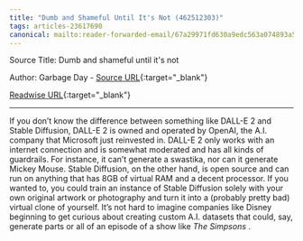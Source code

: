 ```yaml
---
title: "Dumb and Shameful Until It's Not (462512303)"
tags: articles-23617690
canonical: mailto:reader-forwarded-email/67a29971fd630a9edc563a074893a5ad
---
```


Source Title: Dumb and shameful until it's not

Author: Garbage Day - [Source URL](mailto:reader-forwarded-email/67a29971fd630a9edc563a074893a5ad){:target="_blank"}

[Readwise URL](https://readwise.io/open/462512303){:target="_blank"}

---

If you don’t know the difference between something like DALL-E 2 and Stable Diffusion, DALL-E 2 is owned and operated by OpenAI, the A.I. company that Microsoft just reinvested in. DALL-E 2 only works with an internet connection and is somewhat moderated and has all kinds of guardrails. For instance, it can’t generate a swastika, nor can it generate Mickey Mouse. Stable Diffusion, on the other hand, is open source and can run on anything that has 8GB of virtual RAM and a decent processor. If you wanted to, you could train an instance of Stable Diffusion solely with your own original artwork or photography and turn it into a (probably pretty bad) virtual clone of yourself. It’s not hard to imagine companies like Disney beginning to get curious about creating custom A.I. datasets that could, say, generate parts or all of an episode of a show like *The Simpsons* .
